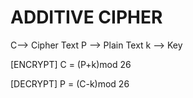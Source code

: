 # ADDITIVE CIPHER
C--> Cipher Text
P --> Plain Text
k --> Key

[ENCRYPT]
C = (P+k)mod 26

[DECRYPT]
P = (C-k)mod 26
